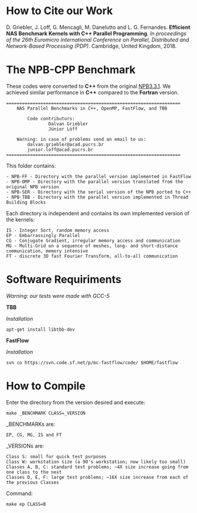 # How to Cite our Work
	
D. Griebler, J. Loff, G. Mencagli, M. Danelutto and L. G. Fernandes. **Efficient NAS Benchmark Kernels with C++ Parallel Programming**. *In proceedings of the 26th Euromicro International Conference on Parallel, Distributed and Network-Based Processing (PDP)*. Cambridge, United Kingdom, 2018.

# The NPB-CPP Benchmark

These codes were converted to **C++** from the original [NPB3.3.1](https://www.nas.nasa.gov/publications/npb.html). We achieved similar performance in **C++** compared to the **Fortran** version.

	==================================================================
		NAS Parallel Benchmarks in C++, OpenMP, FastFlow, and TBB
	 												
			Code contributors: 
					Dalvan Griebler    		
					Júnior Löff
													
		Warning: in case of problems send an email to us:					
			dalvan.griebler@acad.pucrs.br			
			junior.loff@acad.pucrs.br				
	==================================================================


This folder contains:

	- NPB-FF - Directory with the parallel version implemented in FastFlow
	- NPB-OMP - Directory with the parallel version translated from the original NPB version
	- NPB-SER - Directory with the serial version of the NPB ported to C++
	- NPB-TBB - Directory with the parallel version implemented in Thread Building Blocks

Each directory is independent and contains its own implemented version of the kernels:

	IS - Integer Sort, random memory access
	EP - Embarrassingly Parallel
	CG - Conjugate Gradient, irregular memory access and communication
	MG - Multi-Grid on a sequence of meshes, long- and short-distance communication, memory intensive
	FT - discrete 3D fast Fourier Transform, all-to-all communication

# Software Requiriments

*Warning: our tests were made with GCC-5*

**TBB**

*Installation*

	apt-get install libtbb-dev

**FastFlow** 

*Installation*

	svn co https://svn.code.sf.net/p/mc-fastflow/code/ $HOME/fastflow


# How to Compile 

Enter the directory from the version desired and execute:

	make _BENCHMARK CLASS=_VERSION


_BENCHMARKs are: 
		
	EP, CG, MG, IS and FT 
																										
_VERSIONs are: 
	
	Class S: small for quick test purposes
	Class W: workstation size (a 90's workstation; now likely too small)	
	Classes A, B, C: standard test problems; ~4X size increase going from one class to the next	
	Classes D, E, F: large test problems; ~16X size increase from each of the previous Classes  


Command:

	make ep CLASS=B